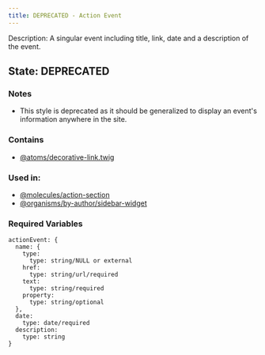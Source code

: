 ```yaml
---
title: DEPRECATED - Action Event
---
```

Description: A singular event including title, link, date and a description of the event.
## State: DEPRECATED
### Notes
- This style is deprecated as it should be generalized to display an event's information anywhere in the site.
### Contains
- [@atoms/decorative-link.twig](?p=atoms-decorative-link)
### Used in:
- [@molecules/action-section](?p=molecules-action-section)
- [@organisms/by-author/sidebar-widget](?p=organisms-sidebar-widget)
### Required Variables
~~~
actionEvent: {
  name: {
    type:
      type: string/NULL or external
    href:
      type: string/url/required
    text:
      type: string/required
    property: 
      type: string/optional
  },
  date:
    type: date/required
  description:
    type: string
}
~~~
